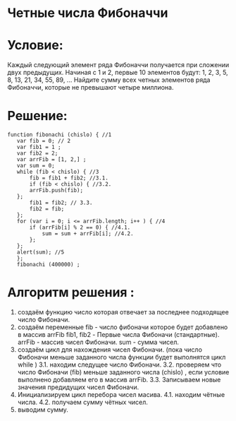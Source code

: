 # Четные числа Фибоначчи

# Условие:
Каждый следующий элемент ряда Фибоначчи получается при сложении двух предыдущих. Начиная с 1 и 2, первые 10 элементов будут:
1, 2, 3, 5, 8, 13, 21, 34, 55, 89, ...
Найдите сумму всех четных элементов ряда Фибоначчи, которые не превышают четыре миллиона.

# Решение:

 ``` JS
 function fibonachi (chislo) { //1
    var fib = 0; // 2
    var fib1 = 1 ;
    var fib2 = 2;
    var arrFib = [1, 2,] ;
    var sum = 0;
    while (fib < chislo) { //3
        fib = fib1 + fib2; //3.1.
        if (fib < chislo) { //3.2.
        arrFib.push(fib);
    };
        fib1 = fib2; // 3.3.
        fib2 = fib;
    };
    for (var i = 0; i <= arrFib.length; i++ ) { //4
        if (arrFib[i] % 2 == 0) { //4.1.
            sum = sum + arrFib[i]; //4.2.
        };
    };
    alert(sum); //5
    };
    fibonachi (400000) ;
```
# Алгоритм решения :
1. создаём функцию число которая отвечает за последнее подходящее число Фибоначи.
2. создаём переменные fib - число фибоначи которое будет добавлено в массив arrFib
fib1, fib2 - Первые числа Фибоначи (стандартные).
arrFib - массив чисел Фибоначи.
sum - сумма чисел.
3. создаём цикл для нахождения чисел Фибоначи. (пока число Фибоначи меньше заданного числа функции будет выполнятся цикл while )
    3.1. находим следущее число Фибоначи.
    3.2. проверяем что число Фибоначи (fib)  меньше заданного числа (chislo) , если условие выполнено добавляем его в массив arrFib.
    3.3. Записываем новые значения предидущих чисел Фибоначи.
4. Инициализируем цикл перебора чисел масива.
    4.1. находим чётные числа.
    4.2. получаем сумму чётных чисел.
5. выводим сумму.
